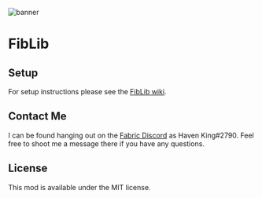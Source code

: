 ![banner](https://raw.githubusercontent.com/Hephaestus-Dev/FibLib/master/banner.png "banner")
# FibLib

## Setup
For setup instructions please see the [FibLib wiki](https://github.com/Hephaestus-Dev/FibLib/wiki).


## Contact Me
I can be found hanging out on the [Fabric Discord](https://discord.gg/v6v4pMv) as Haven King#2790. Feel free to shoot me a message there if you have any questions.

## License
This mod is available under the MIT license.
